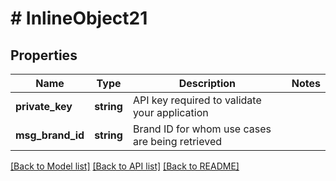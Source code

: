 # # InlineObject21

## Properties

Name | Type | Description | Notes
------------ | ------------- | ------------- | -------------
**private_key** | **string** | API key required to validate your application |
**msg_brand_id** | **string** | Brand ID for whom use cases are being retrieved |

[[Back to Model list]](../../README.md#models) [[Back to API list]](../../README.md#endpoints) [[Back to README]](../../README.md)
